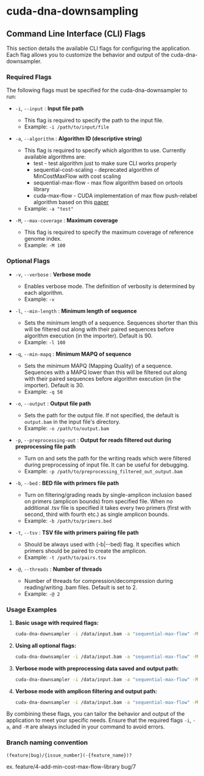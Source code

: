 # cuda-dna-downsampling

## Command Line Interface (CLI) Flags

This section details the available CLI flags for configuring the application. Each flag allows you to customize the behavior and output of the cuda-dna-downsampler.

### Required Flags
The following flags must be specified for the cuda-dna-downsampler to run:

- `-i`, `--input` : **Input file path**
  - This flag is required to specify the path to the input file.
  - Example: `-i /path/to/input/file`

- `-a`, `--algorithm` : **Algorithm ID (descriptive string)**
  - This flag is required to specify which algorithm to use. Currently available algorithms are:
    - test - test algorithm just to make sure CLI works properly
    - sequential-cost-scaling - deprecated algorithm of MinCostMaxFlow with cost scaling
    - sequential-max-flow - max flow algorithm based on ortools library
    - cuda-max-flow - CUDA implementation of max flow push-relabel algorithm based on this [paper](https://www.sciencedirect.com/science/article/pii/B9780123859631000058) 
  - Example: `-a "test"`

- `-M`, `--max-coverage` : **Maximum coverage**
  - This flag is required to specify the maximum coverage of reference genome index.
  - Example: `-M 100`

### Optional Flags

- `-v`, `--verbose` : **Verbose mode**
  - Enables verbose mode. The definition of verbosity is determined by each algorithm.
  - Example: `-v`

- `-l`, `--min-length` : **Minimum length of sequence**
  - Sets the minimum length of a sequence. Sequences shorter than this will be filtered out along with their paired sequences before algorithm execution (in the importer). Default is 90.
  - Example: `-l 100`

- `-q`, `--min-mapq` : **Minimum MAPQ of sequence**
  - Sets the minimum MAPQ (Mapping Quality) of a sequence. Sequences with a MAPQ lower than this will be filtered out along with their paired sequences before algorithm execution (in the importer). Default is 30.
  - Example: `-q 50`

- `-o`, `--output` : **Output file path**
  - Sets the path for the output file. If not specified, the default is `output.bam` in the input file's directory.
  - Example: `-o /path/to/output.bam`

- `-p`, `--preprocessing-out` : **Output for reads filtered out during preprocessing file path**
  - Turn on and sets the path for the writing reads which were filtered during preprocessing of input file. It can be useful for debugging.
  - Example: `-p /path/to/preprocessing_filtered_out_output.bam`

- `-b`, `--bed` : **BED file with primers file path**
  - Turn on filtering/grading reads by single-amplicon inclusion based on primers (amplicon bounds) from specified file. When no additional .tsv file is specified it takes every two primers (first with second, third with fourth etc.) as single amplicon bounds.
  - Example: `-b /path/to/primers.bed`

- `-t`, `--tsv` : **TSV file with primers pairing file path**
  - Should be always used with (-b|--bed) flag. It specifies which primers should be paired to create the amplicon.
  - Example: `-t /path/to/pairs.tsv`

- `-@`, `--threads` : **Number of threads**
  - Number of threads for compression/decompression during reading/writing .bam files. Default is set to 2.
  - Example: `-@ 2`

### Usage Examples

1. **Basic usage with required flags:**
   ```sh
   cuda-dna-downsampler -i /data/input.bam -a "sequential-max-flow" -M 100
   ```

2. **Using all optional flags:**
   ```sh
   cuda-dna-downsampler -i /data/input.bam -a "sequential-max-flow" -M 100 -v -l 100 -q 50 -p /data/filtered_out_prep.bam -o /data/output.bam -b /data/primers.bed -t /data/pairs.tsv
   ```

3. **Verbose mode with preprocessing data saved and output path:**
   ```sh
   cuda-dna-downsampler -i /data/input.bam -a "sequential-max-flow" -M 100 -v -p /data/filtered_out_prep.bam -o /data/output.bam
   ```

4. **Verbose mode with amplicon filtering and output path:**
   ```sh
   cuda-dna-downsampler -i /data/input.bam -a "sequential-max-flow" -M 100 -v -o /data/output.bam -b /data/primers.bed -t /data/pairs.tsv
   ```

By combining these flags, you can tailor the behavior and output of the application to meet your specific needs. Ensure that the required flags `-i`, `-a`, and `-M` are always included in your command to avoid errors.

### Branch naming convention
`(feature|bug)/{issue_number}(-{feature_name})?`

ex.
feature/4-add-min-cost-max-flow-library
bug/7

